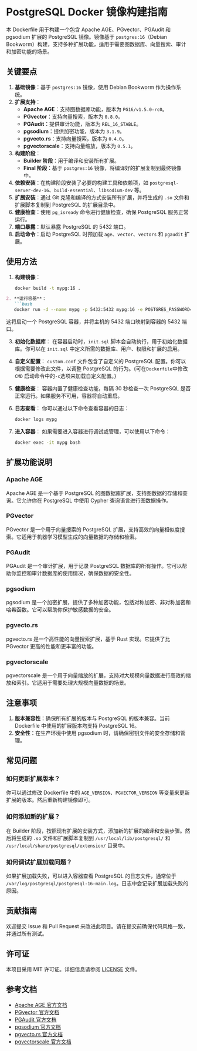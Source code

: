 # PostgreSQL Docker 镜像构建指南

本 Dockerfile 用于构建一个包含 Apache AGE、PGvector、PGAudit 和 pgsodium 扩展的 PostgreSQL 镜像。镜像基于 `postgres:16`（Debian Bookworm）构建，支持多种扩展功能，适用于需要图数据库、向量搜索、审计和加密功能的场景。

## 关键要点

1. **基础镜像**：基于 `postgres:16` 镜像，使用 Debian Bookworm 作为操作系统。
2. **扩展支持**：
   - **Apache AGE**：支持图数据库功能，版本为 `PG16/v1.5.0-rc0`。
   - **PGvector**：支持向量搜索，版本为 `0.8.0`。
   - **PGAudit**：提供审计功能，版本为 `REL_16_STABLE`。
   - **pgsodium**：提供加密功能，版本为 `3.1.9`。
   - **pgvecto.rs**：支持向量搜索，版本为 `0.4.0`。
   - **pgvectorscale**：支持向量缩放，版本为 `0.5.1`。
3. **构建阶段**：
   - **Builder 阶段**：用于编译和安装所有扩展。
   - **Final 阶段**：基于 `postgres:16` 镜像，将编译好的扩展复制到最终镜像中。
4. **依赖安装**：在构建阶段安装了必要的构建工具和依赖项，如 `postgresql-server-dev-16`、`build-essential`、`libsodium-dev` 等。
5. **扩展安装**：通过 Git 克隆和编译的方式安装所有扩展，并将生成的 `.so` 文件和扩展脚本复制到 PostgreSQL 的扩展目录中。
6. **健康检查**：使用 `pg_isready` 命令进行健康检查，确保 PostgreSQL 服务正常运行。
7. **端口暴露**：默认暴露 PostgreSQL 的 5432 端口。
8. **启动命令**：启动 PostgreSQL 时预加载 `age`、`vector`、`vectors` 和 `pgaudit` 扩展。

## 使用方法

1. **构建镜像**：
   ```bash
   docker build -t mypg:16 .
   ```

```md readme.md (续)
2. **运行容器**：
   ```bash
   docker run -d --name mypg -p 5432:5432 mypg:16 -e POSTGRES_PASSWORD=mypassword
   ```
   这将启动一个 PostgreSQL 容器，并将主机的 5432 端口映射到容器的 5432 端口。

3. **初始化数据库**：
   在容器启动时，`init.sql` 脚本会自动执行，用于初始化数据库。你可以在 `init.sql` 中定义所需的数据库、用户、权限和扩展的启用。

4. **自定义配置**：
   `custom.conf` 文件包含了自定义的 PostgreSQL 配置。你可以根据需要修改此文件，以调整 PostgreSQL 的行为。{可在`Dockerfile`中修改`CMD` 启动命令中的`-c`选项来加载自定义配置。}
5. **健康检查**：
   容器内置了健康检查功能，每隔 30 秒检查一次 PostgreSQL 是否正常运行。如果服务不可用，容器将自动重启。

6. **日志查看**：
   你可以通过以下命令查看容器的日志：
   ```bash
   docker logs mypg
   ```

7. **进入容器**：
   如果需要进入容器进行调试或管理，可以使用以下命令：
   ```bash
   docker exec -it mypg bash
   ```

## 扩展功能说明

### Apache AGE
Apache AGE 是一个基于 PostgreSQL 的图数据库扩展，支持图数据的存储和查询。它允许你在 PostgreSQL 中使用 Cypher 查询语言进行图数据操作。

### PGvector
PGvector 是一个用于向量搜索的 PostgreSQL 扩展，支持高效的向量相似度搜索。它适用于机器学习模型生成的向量数据的存储和检索。

### PGAudit
PGAudit 是一个审计扩展，用于记录 PostgreSQL 数据库的所有操作。它可以帮助你监控和审计数据库的使用情况，确保数据的安全性。

### pgsodium
pgsodium 是一个加密扩展，提供了多种加密功能，包括对称加密、非对称加密和哈希函数。它可以帮助你保护敏感数据的安全。

### pgvecto.rs
pgvecto.rs 是一个高性能的向量搜索扩展，基于 Rust 实现。它提供了比 PGvector 更高的性能和更丰富的功能。

### pgvectorscale
pgvectorscale 是一个用于向量缩放的扩展，支持对大规模向量数据进行高效的缩放和索引。它适用于需要处理大规模向量数据的场景。

## 注意事项

1. **版本兼容性**：确保所有扩展的版本与 PostgreSQL 的版本兼容。当前 Dockerfile 中使用的扩展版本均支持 PostgreSQL 16。
2. **安全性**：在生产环境中使用 pgsodium 时，请确保密钥文件的安全存储和管理。
<!-- 3. **性能调优**：根据实际需求调整 `custom.conf` 中的配置参数，以优化 PostgreSQL 的性能。 -->

## 常见问题

### 如何更新扩展版本？
你可以通过修改 Dockerfile 中的 `AGE_VERSION`、`PGVECTOR_VERSION` 等变量来更新扩展的版本。然后重新构建镜像即可。

### 如何添加新的扩展？
在 Builder 阶段，按照现有扩展的安装方式，添加新的扩展的编译和安装步骤。然后将生成的 `.so` 文件和扩展脚本复制到 `/usr/local/lib/postgresql/` 和 `/usr/local/share/postgresql/extension/` 目录中。

### 如何调试扩展加载问题？
如果扩展加载失败，可以进入容器查看 PostgreSQL 的日志文件，通常位于 `/var/log/postgresql/postgresql-16-main.log`。日志中会记录扩展加载失败的原因。

## 贡献指南
欢迎提交 Issue 和 Pull Request 来改进此项目。请在提交前确保代码风格一致，并通过所有测试。

## 许可证
本项目采用 MIT 许可证。详细信息请参阅 [LICENSE](LICENSE) 文件。

## 参考文档
- [Apache AGE 官方文档](https://age.apache.org/)
- [PGvector 官方文档](https://github.com/pgvector/pgvector)
- [PGAudit 官方文档](https://github.com/pgaudit/pgaudit)
- [pgsodium 官方文档](https://github.com/michelp/pgsodium)
- [pgvecto.rs 官方文档](https://github.com/tensorchord/pgvecto.rs)
- [pgvectorscale 官方文档](https://github.com/timescale/pgvectorscale)
```
